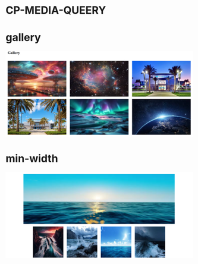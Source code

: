 # CP-MEDIA-QUEERY
<h1> gallery</h1>
<a href="https://cerulean-crepe-2e9417.netlify.app/">
  <img src="gallery sc.png">
</a>
<h1> min-width</h1>
<a href="https://symphonious-raindrop-053783.netlify.app/">
  <img src="layout.png">
</a>
